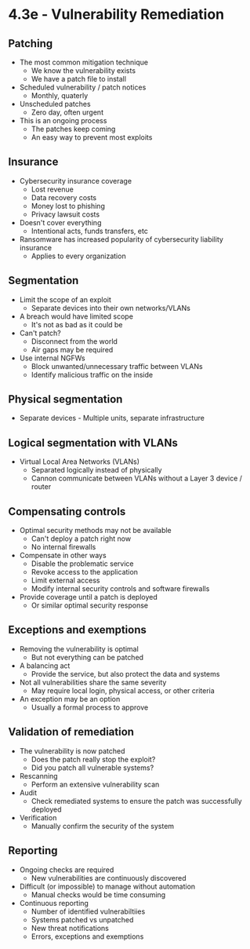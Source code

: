 # 4.3e - Vulnerability Remediation
## Patching
- The most common mitigation technique
	- We know the vulnerability exists
	- We have a patch file to install
- Scheduled vulnerability / patch notices
	- Monthly, quaterly
- Unscheduled patches
	- Zero day, often urgent
- This is an ongoing process
	- The patches keep coming
	- An easy way to prevent most exploits
## Insurance
- Cybersecurity insurance coverage
	- Lost revenue
	- Data recovery costs
	- Money lost to phishing
	- Privacy lawsuit costs
- Doesn't cover everything
	- Intentional acts, funds transfers, etc
- Ransomware has increased popularity of cybersecurity liability insurance
	- Applies to every organization
## Segmentation
- Limit the scope of an exploit
	- Separate devices into their own networks/VLANs
- A breach would have limited scope
	- It's not as bad as it could be
- Can't patch?
	- Disconnect from the world
	- Air gaps may be required
- Use internal NGFWs
	- Block unwanted/unnecessary traffic between VLANs
	- Identify malicious traffic on the inside
## Physical segmentation
- Separate devices - Multiple units, separate infrastructure
## Logical segmentation with VLANs
- Virtual Local Area Networks (VLANs)
	- Separated logically instead of physically
	- Cannon communicate between VLANs without a Layer 3 device / router
## Compensating controls
- Optimal security methods may not be available
	- Can't deploy a patch right now
	- No internal firewalls
- Compensate in other ways
	- Disable the problematic service
	- Revoke access to the application
	- Limit external access
	- Modify internal security controls and software firewalls
- Provide coverage until a patch is deployed
	- Or similar optimal security response
## Exceptions and exemptions
- Removing the vulnerability is optimal
	- But not everything can be patched
- A balancing act
	- Provide the service, but also protect the data and systems
- Not all vulnerabilities share the same severity
	- May require local login, physical access, or other criteria
- An exception may be an option
	- Usually a formal process to approve
## Validation of remediation
- The vulnerability is now patched
	- Does the patch really stop the exploit?
	- Did you patch all vulnerable systems?
- Rescanning
	- Perform an extensive vulnerability scan
- Audit
	- Check remediated systems to ensure the patch was successfully deployed
- Verification
	- Manually confirm the security of the system
## Reporting
- Ongoing checks are required
	- New vulnerabilities are continuously discovered
- Difficult (or impossible) to manage without automation
	- Manual checks would be time consuming
- Continuous reporting
	- Number of identified vulnerabiltiies
	- Systems patched vs unpatched
	- New threat notifications
	- Errors, exceptions and exemptions